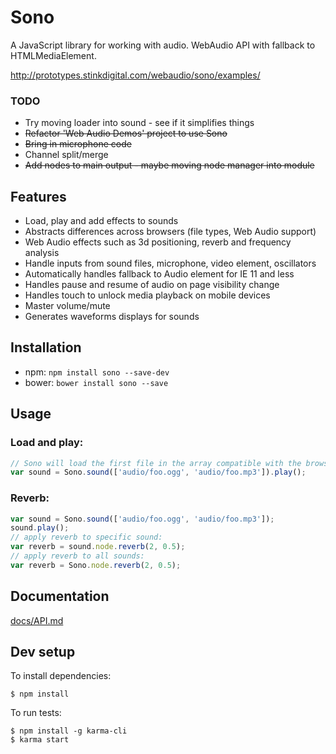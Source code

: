 # Sono

A JavaScript library for working with audio. WebAudio API with fallback to HTMLMediaElement.

<http://prototypes.stinkdigital.com/webaudio/sono/examples/>

### TODO

* Try moving loader into sound - see if it simplifies things
* ~~Refactor 'Web Audio Demos' project to use Sono~~
* ~~Bring in microphone code~~
* Channel split/merge
* ~~Add nodes to main output - maybe moving node manager into module~~

## Features

* Load, play and add effects to sounds
* Abstracts differences across browsers (file types, Web Audio support)
* Web Audio effects such as 3d positioning, reverb and frequency analysis
* Handle inputs from sound files, microphone, video element, oscillators
* Automatically handles fallback to Audio element for IE 11 and less
* Handles pause and resume of audio on page visibility change
* Handles touch to unlock media playback on mobile devices
* Master volume/mute
* Generates waveforms displays for sounds

## Installation

* npm: ```npm install sono --save-dev```
* bower: ```bower install sono --save```

## Usage

### Load and play:
```javascript
// Sono will load the first file in the array compatible with the browser
var sound = Sono.sound(['audio/foo.ogg', 'audio/foo.mp3']).play();
```

### Reverb:
```javascript
var sound = Sono.sound(['audio/foo.ogg', 'audio/foo.mp3']);
sound.play();
// apply reverb to specific sound:
var reverb = sound.node.reverb(2, 0.5);
// apply reverb to all sounds:
var reverb = Sono.node.reverb(2, 0.5);
```

## Documentation

[docs/API.md](docs/API.md)


## Dev setup

To install dependencies:

```
$ npm install
```

To run tests:

```
$ npm install -g karma-cli
$ karma start
```
